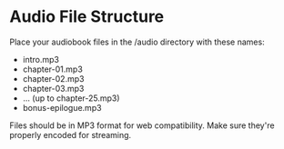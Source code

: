 # Audio File Structure
Place your audiobook files in the /audio directory with these names:

- intro.mp3
- chapter-01.mp3
- chapter-02.mp3
- chapter-03.mp3
- ... (up to chapter-25.mp3)
- bonus-epilogue.mp3

Files should be in MP3 format for web compatibility.
Make sure they're properly encoded for streaming.